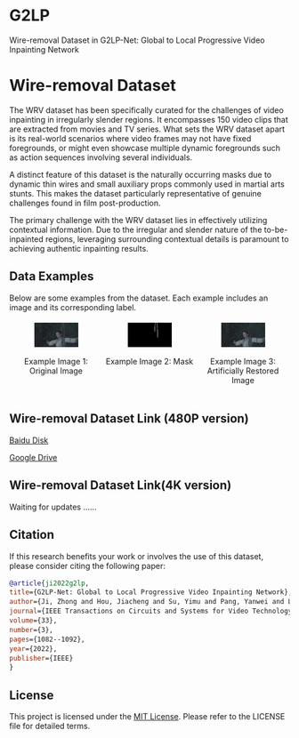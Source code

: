 # G2LP
Wire-removal Dataset in G2LP-Net: Global to Local Progressive Video Inpainting Network
# Wire-removal Dataset
The WRV dataset has been specifically curated for the challenges of video inpainting in irregularly slender regions. It encompasses 150 video clips that are extracted from movies and TV series. What sets the WRV dataset apart is its real-world scenarios where video frames may not have fixed foregrounds, or might even showcase multiple dynamic foregrounds such as action sequences involving several individuals.

A distinct feature of this dataset is the naturally occurring masks due to dynamic thin wires and small auxiliary props commonly used in martial arts stunts. This makes the dataset particularly representative of genuine challenges found in film post-production.

The primary challenge with the WRV dataset lies in effectively utilizing contextual information. Due to the irregular and slender nature of the to-be-inpainted regions, leveraging surrounding contextual details is paramount to achieving authentic inpainting results.

## Data Examples

Below are some examples from the dataset. Each example includes an image and its corresponding label.

<div style="display: flex; justify-content: space-between;">
  
  <div style="flex: 1; text-align: center; padding: 5px; max-width: 100%;">
    <img src="example/8m56s-GT/00000.png" style="width: 50%; height: auto;">
    <p>Example Image 1: Original Image</p>
  </div>
  
  <div style="flex: 1; text-align: center; padding: 5px; max-width: 100%;">
    <img src="example/8m56s-MASK/0001.png" style="width: 50%; height: auto;">
    <p>Example Image 2: Mask</p>
  </div>
  
  <div style="flex: 1; text-align: center; padding: 5px; max-width: 100%;">
    <img src="example/8m56s-IN/0001.png" style="width:50%; height: auto;">
    <p>Example Image 3: Artificially Restored Image</p>
  </div>
  
</div>




## Wire-removal Dataset Link (480P version)

[Baidu Disk](https://pan.baidu.com/s/1aKNL7l1tr_WPkyrfxAXqxw?pwd=xc17)

[Google Drive](https://drive.google.com/file/d/1qxRGsgI-qku8bJ13jKpbY6cJGc4fDlpu/view?usp=drive_link)

## Wire-removal Dataset Link(4K version)

Waiting for updates ......

## Citation


If this research benefits your work or involves the use of this dataset, please consider citing the following paper:
   ```bibtex
@article{ji2022g2lp,
title={G2LP-Net: Global to Local Progressive Video Inpainting Network},
author={Ji, Zhong and Hou, Jiacheng and Su, Yimu and Pang, Yanwei and Li, Xuelong},
journal={IEEE Transactions on Circuits and Systems for Video Technology},
volume={33},
number={3},
pages={1082--1092},
year={2022},
publisher={IEEE}
}
```
## License

This project is licensed under the [MIT License](LICENSE). Please refer to the LICENSE file for detailed terms.
